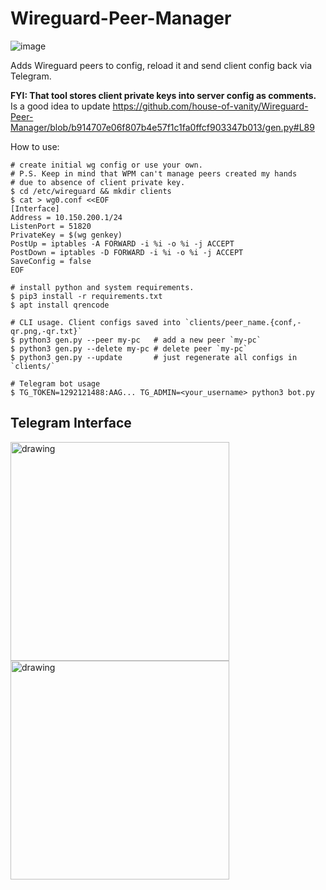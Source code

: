 # Wireguard-Peer-Manager
![image](https://user-images.githubusercontent.com/4666566/117325184-56f7f800-ae45-11eb-9003-b85aadbf5ff0.png)

Adds Wireguard peers to config, reload it and send client config back via Telegram. 

**FYI: That tool stores client private keys into server config as comments.**
Is a good idea to update https://github.com/house-of-vanity/Wireguard-Peer-Manager/blob/b914707e06f807b4e57f1c1fa0ffcf903347b013/gen.py#L89

How to use:

```shell
# create initial wg config or use your own.
# P.S. Keep in mind that WPM can't manage peers created my hands
# due to absence of client private key.
$ cd /etc/wireguard && mkdir clients
$ cat > wg0.conf <<EOF
[Interface]
Address = 10.150.200.1/24
ListenPort = 51820
PrivateKey = $(wg genkey)
PostUp = iptables -A FORWARD -i %i -o %i -j ACCEPT
PostDown = iptables -D FORWARD -i %i -o %i -j ACCEPT
SaveConfig = false
EOF

# install python and system requirements.
$ pip3 install -r requirements.txt
$ apt install qrencode

# CLI usage. Client configs saved into `clients/peer_name.{conf,-qr.png,-qr.txt}`
$ python3 gen.py --peer my-pc   # add a new peer `my-pc`
$ python3 gen.py --delete my-pc # delete peer `my-pc`
$ python3 gen.py --update       # just regenerate all configs in `clients/`

# Telegram bot usage
$ TG_TOKEN=1292121488:AAG... TG_ADMIN=<your_username> python3 bot.py
```
## Telegram Interface

<img src="https://user-images.githubusercontent.com/4666566/117370133-cc31f000-ae7a-11eb-93fd-a390d2616da8.png" alt="drawing" width="350"/> <img src="https://user-images.githubusercontent.com/4666566/117377076-48323500-ae87-11eb-9602-a0cd3072ff53.png" alt="drawing" width="350"/>



